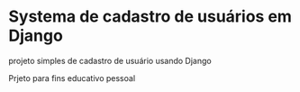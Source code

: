 # Systema de cadastro de usuários em Django

projeto simples de cadastro de usuário usando Django

Prjeto para fins educativo pessoal